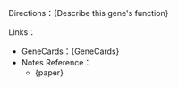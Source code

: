Directions：{Describe this gene's function}

Links：
- GeneCards：{GeneCards}
- Notes Reference：
	- {paper}